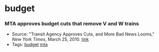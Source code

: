 # budget
### MTA approves budget cuts that remove V and W trains
- Source: "Transit Agency Approves Cuts, and More Bad News Looms," *New York Times*, March 25, 2010. [link](http://www.nytimes.com/2010/03/25/nyregion/25mta.html)
- Tags: [budget](../tags/budget.md) [mta](../tags/mta.md)

